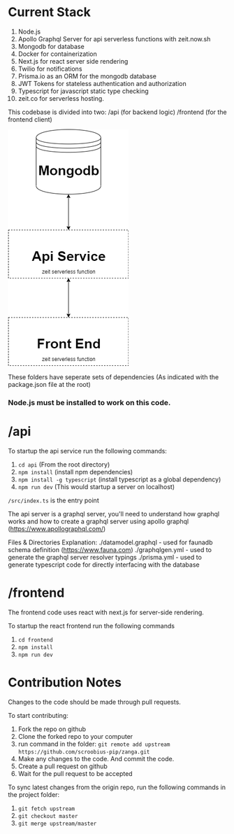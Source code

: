 
# Current Stack
1. Node.js
2. Apollo Graphql Server for api serverless functions with zeit.now.sh
3. Mongodb for database
4. Docker for containerization
5. Next.js for react server side rendering
6. Twilio for notifications
7. Prisma.io as an ORM for the mongodb database
8. JWT Tokens for stateless authentication and authorization
9. Typescript for javascript static type checking
10. zeit.co for serverless hosting.

This codebase is divided into two:
/api (for backend logic)
/frontend (for the frontend client)

![Diagram](docs/highleveldiagram.png)

These folders have seperate sets of dependencies (As indicated with the package.json file at the root)

### **Node.js must be installed to work on this code.**

# /api

To startup the api service run the following commands:


1. ```cd api``` (From the root directory) 
2. ```npm install``` (install npm dependencies)
3. ```npm install -g typescript``` (install typescript as a global dependency)
4. ```npm run dev``` (This would startup a server on localhost)

```/src/index.ts``` is the entry point

The api server is a graphql server, you'll need to understand how graphql works and how to create a graphql server using apollo graphql (https://www.apollographql.com/)

Files & Directories Explanation:
./datamodel.graphql - used for faunadb schema definition (https://www.fauna.com)
./graphqlgen.yml - used to generate the graphql server resolver typings
./prisma.yml - used to generate typescript code for directly interfacing with the database

# /frontend

The frontend code uses react with next.js for server-side rendering.

To startup the react frontend run the following commands

1. ```cd frontend```
2. ```npm install```
3. ```npm run dev``` 




# Contribution Notes

Changes to the code should be made through pull requests.

To start contributing:
1. Fork the repo on github
2. Clone the forked repo to your computer
3. run command in the folder: ```git remote add upstream https://github.com/scroobius-pip/zanga.git ```
4. Make any changes to the code. And commit the code.
5. Create a pull request on github
6. Wait for the pull request to be accepted

To sync latest changes from the origin repo, run the following commands in the project folder:

1. ```git fetch upstream```
2. ```git checkout master```
3. ```git merge upstream/master```